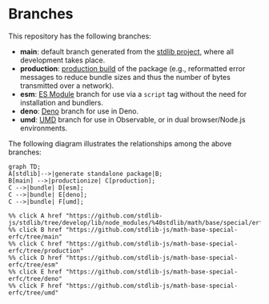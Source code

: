 <!--

@license Apache-2.0

Copyright (c) 2022 The Stdlib Authors.

Licensed under the Apache License, Version 2.0 (the "License");
you may not use this file except in compliance with the License.
You may obtain a copy of the License at

    http://www.apache.org/licenses/LICENSE-2.0

Unless required by applicable law or agreed to in writing, software
distributed under the License is distributed on an "AS IS" BASIS,
WITHOUT WARRANTIES OR CONDITIONS OF ANY KIND, either express or implied.
See the License for the specific language governing permissions and
limitations under the License.

-->

# Branches

This repository has the following branches:

-   **main**: default branch generated from the [stdlib project][stdlib-url], where all development takes place.
-   **production**: [production build][production-url] of the package (e.g., reformatted error messages to reduce bundle sizes and thus the number of bytes transmitted over a network).
-   **esm**: [ES Module][esm-url] branch for use via a `script` tag without the need for installation and bundlers.
-   **deno**: [Deno][deno-url] branch for use in Deno.
-   **umd**: [UMD][umd-url] branch for use in Observable, or in dual browser/Node.js environments.

The following diagram illustrates the relationships among the above branches:

```mermaid
graph TD;
A[stdlib]-->|generate standalone package|B;
B[main] -->|productionize| C[production];
C -->|bundle| D[esm];
C -->|bundle| E[deno];
C -->|bundle| F[umd];

%% click A href "https://github.com/stdlib-js/stdlib/tree/develop/lib/node_modules/%40stdlib/math/base/special/erfc"
%% click B href "https://github.com/stdlib-js/math-base-special-erfc/tree/main"
%% click C href "https://github.com/stdlib-js/math-base-special-erfc/tree/production"
%% click D href "https://github.com/stdlib-js/math-base-special-erfc/tree/esm"
%% click E href "https://github.com/stdlib-js/math-base-special-erfc/tree/deno"
%% click F href "https://github.com/stdlib-js/math-base-special-erfc/tree/umd"
```

[stdlib-url]: https://github.com/stdlib-js/stdlib/tree/develop/lib/node_modules/%40stdlib/math/base/special/erfc
[production-url]: https://github.com/stdlib-js/math-base-special-erfc/tree/production
[deno-url]: https://github.com/stdlib-js/math-base-special-erfc/tree/deno
[umd-url]: https://github.com/stdlib-js/math-base-special-erfc/tree/umd
[esm-url]: https://github.com/stdlib-js/math-base-special-erfc/tree/esm